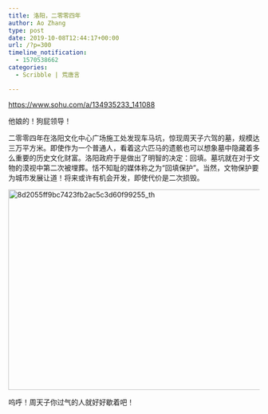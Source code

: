```yaml
---
title: 洛阳，二零零四年
author: Ao Zhang
type: post
date: 2019-10-08T12:44:17+00:00
url: /?p=300
timeline_notification:
  - 1570538662
categories:
  - Scribble | 荒唐言

---
```

https://www.sohu.com/a/134935233_141088

他娘的！狗屁领导！

二零零四年在洛阳文化中心广场施工处发现车马坑，惊现周天子六驾的墓，规模达三万平方米。即使作为一个普通人，看着这六匹马的遗骸也可以想象墓中隐藏着多么重要的历史文化财富。洛阳政府于是做出了明智的决定：回填。墓坑就在对于文物的漠视中第二次被埋葬。恬不知耻的媒体称之为“回填保护”。当然，文物保护要为城市发展让道！将来或许有机会开发，即使代价是二次损毁。

<img loading="lazy" decoding="async" class="alignnone size-full wp-image-301" src="http://wp.docker.localhost:8000/wp-content/uploads/2019/10/8d2055ff9bc7423fb2ac5c3d60f99255_th-1.jpg" alt="8d2055ff9bc7423fb2ac5c3d60f99255_th" width="640" height="403" srcset="http://wp.docker.localhost:8000/wp-content/uploads/2019/10/8d2055ff9bc7423fb2ac5c3d60f99255_th-1.jpg 640w, http://wp.docker.localhost:8000/wp-content/uploads/2019/10/8d2055ff9bc7423fb2ac5c3d60f99255_th-1-300x189.jpg 300w" sizes="auto, (max-width: 640px) 100vw, 640px" /> 

呜呼！周天子你过气的人就好好歇着吧！